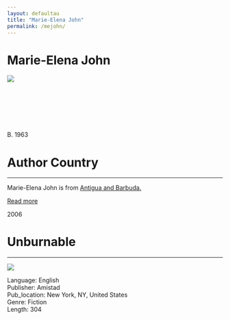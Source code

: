 ```yaml
---
layout: defaultau
title: "Marie-Elena John"
permalink: /mejohn/
---
```

<!-- partial:index.partial.html -->
<div class="content">
    <h1>Marie-Elena John</h1>
    <div class="quote">
        <div><img src="https://images.gr-assets.com/authors/1283691167p8/85521.jpg" class="logo"></div>
    </div>
    <div class="timeline">
        <div style="padding-bottom:100px;"></div>
        <div class="block">
            <div class="date right"><p class="right"> B. 1963 </p></div>
            <div class="dot"></div>
            <div class="left first">
            <div class="author_country">
                <h1>Author Country</h1><hr>
            <div class="aclocation"><p>Marie-Elena John is from <a href="{{ site.baseurl }}/38">Antigua and Barbuda.</a></p> </div>
              <div class="acreadmore">  <a href="https://en.wikipedia.org/wiki/Marie-Elena_John" target="_blank">Read more</a> </div>
            </div>
            </div>
        </div>
        <div class="block">
            <div class="date left"><p class="left">2006</p></div>
            <div class="dot"></div>
            <div class="right">
                <h1>Unburnable</h1><hr>
                <p><img src="https://m.media-amazon.com/images/I/41NHDHX1C5L._SY291_BO1,204,203,200_QL40_FMwebp_.jpg"></p>
                <p>
                Language: English <br/>
                Publisher: Amistad<br/>
                Pub_location: New York, NY, United States <br/>
                Genre: Fiction<br/>
                Length: 304</p>                
            </div>
        </div>
  <!-- partial -->
<script src='https://cdnjs.cloudflare.com/ajax/libs/jquery/3.1.1/jquery.min.js'></script><script  src="{{ site.baseurl }}/assets/js/authorscript.js"></script>